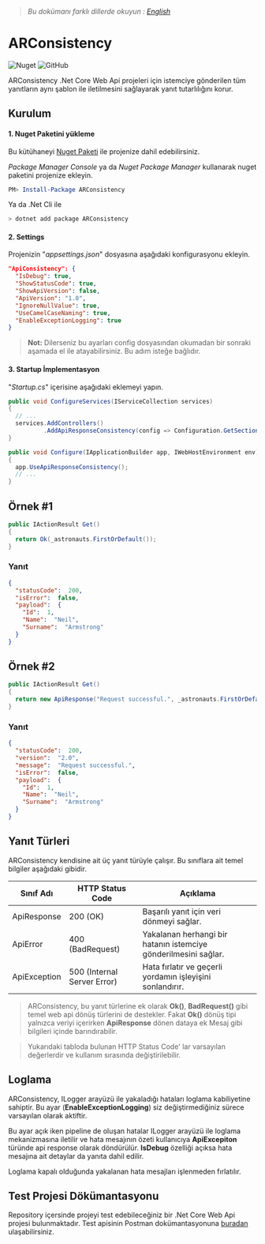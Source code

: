 > *Bu dokümanı farklı dillerde okuyun : [English](https://github.com/yoldascevik/ARConsistency/blob/master/README.md)*

# ARConsistency

![Nuget](https://img.shields.io/nuget/v/arconsistency)
![GitHub](https://img.shields.io/github/license/yoldascevik/ARConsistency)

ARConsistency .Net Core Web Api projeleri için istemciye gönderilen tüm yanıtların aynı şablon ile iletilmesini sağlayarak yanıt tutarlılığını korur. 


## Kurulum

#### 1. Nuget Paketini yükleme

Bu kütühaneyi [Nuget Paketi]([https://www.nuget.org/packages/ARConsistency/](https://www.nuget.org/packages/ARConsistency/)) ile projenize dahil edebilirsiniz. 

*Package Manager Console* ya da *Nuget Package Manager* kullanarak nuget paketini projenize ekleyin.

```powershell
PM> Install-Package ARConsistency
```
Ya da .Net Cli ile

```powershell
> dotnet add package ARConsistency
```
#### 2. Settings

Projenizin "*appsettings.json*" dosyasına aşağıdaki konfigurasyonu ekleyin.
```json
"ApiConsistency": {
  "IsDebug": true,
  "ShowStatusCode": true,
  "ShowApiVersion": false,
  "ApiVersion": "1.0",
  "IgnoreNullValue": true,
  "UseCamelCaseNaming": true,
  "EnableExceptionLogging": true
}
```
> **Not:** Dilerseniz bu ayarları config dosyasından okumadan bir sonraki aşamada el ile atayabilirsiniz. Bu adım isteğe bağlıdır.

#### 3. Startup İmplementasyon
"*Startup.cs*" içerisine aşağıdaki eklemeyi yapın.
```csharp
public void ConfigureServices(IServiceCollection services)
{
  // ...
  services.AddControllers()
          .AddApiResponseConsistency(config => Configuration.GetSection("ApiConsistency").Bind(config) );
}
```
```csharp
public void Configure(IApplicationBuilder app, IWebHostEnvironment env)
{
  app.UseApiResponseConsistency();
  // ...
}
```

## Örnek #1
```csharp
public IActionResult Get()
{
  return Ok(_astronauts.FirstOrDefault());
}
```
### Yanıt
```json
{
  "statusCode":  200,
  "isError":  false,
  "payload":  {
    "Id":  1,
    "Name":  "Neil",
    "Surname":  "Armstrong"
  }
}
```
## Örnek #2
```csharp
public IActionResult Get()
{
  return new ApiResponse("Request successful.", _astronauts.FirstOrDefault(), 200, "2.0");
}
```
### Yanıt
```json
{
  "statusCode":  200,
  "version":  "2.0",
  "message":  "Request successful.",
  "isError":  false,
  "payload":  {
    "Id":  1,
    "Name":  "Neil",
    "Surname":  "Armstrong"
  }
}
```

## Yanıt Türleri

ARConsistency kendisine ait üç yanıt türüyle çalışır. Bu sınıflara ait temel bilgiler aşağıdaki gibidir.

 Sınıf Adı		|HTTP Status Code				|		Açıklama		
----------------|-------------------------------|----------------------
ApiResponse		| 200 (OK)		  				| Başarılı yanıt için veri dönmeyi sağlar.						
ApiError		| 400 (BadRequest)				| Yakalanan herhangi bir hatanın istemciye gönderilmesini sağlar.
ApiException	| 500 (Internal Server Error)	| Hata fırlatır ve geçerli yordamın işleyişini sonlandırır.

> ARConsistency, bu yanıt türlerine ek olarak **Ok()**, **BadRequest()** gibi temel web api dönüş türlerini de destekler. Fakat **Ok()** dönüş tipi yalnızca veriyi içerirken **ApiResponse** dönen dataya ek Mesaj gibi bilgileri içinde barındırabilir.

> Yukarıdaki tabloda bulunan HTTP Status Code' lar varsayılan değerlerdir ve kullanım sırasında değiştirilebilir.

## Loglama

ARConsistency, ILogger arayüzü ile yakaladığı hataları loglama kabiliyetine sahiptir. Bu ayar (**EnableExceptionLogging**) siz değiştirmediğiniz sürece varsayılan olarak aktiftir.

Bu ayar açık iken pipeline de oluşan hatalar ILogger arayüzü ile loglama mekanizmasına iletilir ve hata mesajının özeti kullanıcıya **ApiExcepiton** türünde api response olarak döndürülür. **IsDebug** özelliği açıksa hata mesajına ait detaylar da yanıta dahil edilir. 

Loglama kapalı olduğunda yakalanan hata mesajları işlenmeden fırlatılır.

## Test Projesi Dökümantasyonu

Repository içersinde projeyi test edebileceğiniz bir .Net Core Web Api projesi bulunmaktadır. 
Test apisinin Postman dokümantasyonuna [buradan](https://documenter.getpostman.com/view/1473309/SzS5vS8p) ulaşabilirsiniz.
